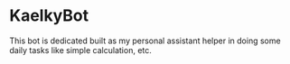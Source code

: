 # KaelkyBot
This bot is dedicated built as my personal assistant helper in doing some daily tasks like simple calculation, etc.
